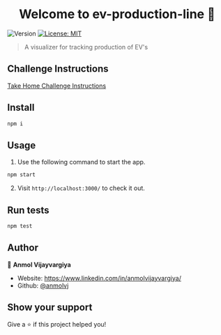 <h1 align="center">Welcome to ev-production-line 👋</h1>
<p>
  <img alt="Version" src="https://img.shields.io/badge/version-0.1.0-blue.svg?cacheSeconds=2592000" />
  <a href="#" target="_blank">
    <img alt="License: MIT" src="https://img.shields.io/badge/License-MIT-yellow.svg" />
  </a>
</p>

> A visualizer for tracking production of EV's

## Challenge Instructions

[Take Home Challenge Instructions](https://github.com/anmolvj/Factory-Software-Rivian/blob/main/Take%20Home%20Challenge%20Instructions.pdf)

## Install

```sh
npm i
```

## Usage

1. Use the following command to start the app.

```sh
npm start
```

2. Visit `http://localhost:3000/` to check it out.

## Run tests

```sh
npm test
```

## Author

👤 **Anmol Vijayvargiya**

- Website: https://www.linkedin.com/in/anmolvijayvargiya/
- Github: [@anmolvj](https://github.com/anmolvj)

## Show your support

Give a ⭐️ if this project helped you!
